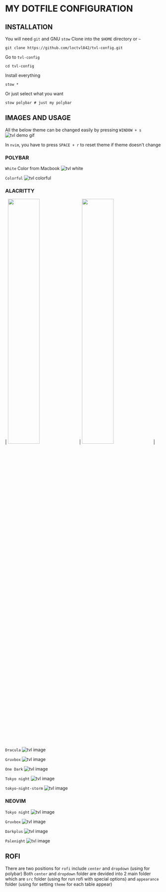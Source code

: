 # MY DOTFILE CONFIGURATION

## INSTALLATION

You will need `git` and GNU `stow`
Clone into the `$HOME` directory or `~`

```
git clone https://github.com/loctvl842/tvl-config.git
```

Go to `tvl-config`

```
cd tvl-config
```

Install everything

```
stow *
```

Or just select what you want

```
stow polybar # just my polybar
```

## IMAGES AND USAGE

All the below theme can be changed easily by pressing `WINDOW + s`
![tvl demo gif](./gallery/changeTheme.gif)

In `nvim`, you have to press `SPACE + r` to reset theme if theme doesn't change

### POLYBAR

`White` Color from Macbook
![tvl white](./gallery/polybar/white.png)

`Colorful`
![tvl colorful](./gallery/polybar/colorful.png)

### ALACRITTY

| <img src="./gallery/alacritty/dracula.png" width="45%" /> | <img src="./gallery/alacritty/gruvbox.png" width="45%" /> |

`Dracula`
![tvl image](./gallery/alacritty/dracula.png)

`Gruvbox`
![tvl image](./gallery/alacritty/gruvbox.png)

`One Dark`
![tvl image](./gallery/alacritty/onedark.png)

`Tokyo night`
![tvl image](./gallery/alacritty/tokyo-night.png)

`tokyo-night-storm`
![tvl image](./gallery/alacritty/tokyo-night-storm.png)

### NEOVIM

`Tokyo night`
![tvl image](./gallery/neovim/tokyo-night.png)

`Gruvbox`
![tvl image](./gallery/neovim/gruvbox.png)

`Darkplus`
![tvl image](./gallery/neovim/darkplus.png)

`Palenight`
![tvl image](./gallery/neovim/palenight.png)

## ROFI

There are two positions for `rofi` include `center` and `dropdown` (using for polybar)
Both `center` and `dropdown` folder are devided into 2 main folder which are `src` folder (using for run rofi with special options) and `appearance` folder (using for setting `theme` for each table appear)
